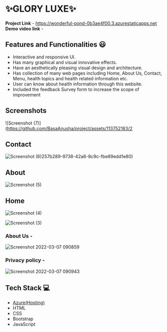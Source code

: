 # ✨GLORY LUXE✨
**Project Link** - https://wonderful-pond-0b3ae4f00.3.azurestaticapps.net
**Demo video link** -


## Features and Functionalities 😃

- Interactive and responsive UI.
- Has many graphical and visual innovative effects.
- Have an aesthetically pleasing visual design and architecture.
- Has collection of many web pages including Home, About Us, Contact, Menu, health topics and health related information etc.
- User can know about health information through this website.
- Included the feedback Survey form to increase the scope of improvement 

## Screenshots

 ![Screenshot (7)](https://github.com/BasaAnusha/project/assets/113752183/2
 ## Contact
 
 ![Screenshot (6)](https://github.com/BasaAnusha/project/assets/113752183/74babf9f-86b5-4c20-8dac-d7d09a741ce3)257b289-9738-42a6-8c9c-fbe89edd1e80)
 ## About

![Screenshot (5)](https://github.com/BasaAnusha/project/assets/113752183/7bc219ff-cc4f-4535-b262-081fcdff482d)

## Home

![Screenshot (4)](https://github.com/BasaAnusha/project/assets/113752183/0e1590c8-4054-448c-b309-4214c21c55e3)

![Screenshot (3)](https://github.com/BasaAnusha/project/assets/113752183/e1b03354-56ed-4d20-adf7-16ec66cad163)




   

### About Us -



![Screenshot 2022-03-07 090859](https://user-images.githubusercontent.com/98517345/156963803-135e9564-ca95-458e-9074-0d7aa2f7d586.jpg)


### Privacy policy -


![Screenshot 2022-03-07 090943](https://user-images.githubusercontent.com/98517345/156963849-e8ead038-b9ea-4320-9165-9f99cf00d9d2.jpg)



## Tech Stack 💻

- [Azure(Hosting)](https://azure.microsoft.com/en-in/features/azure-portal/)
- HTML
- CSS
- Bootstrap
- JavaScript
